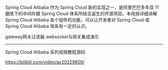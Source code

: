 

Spring Cloud Alibaba 作为 Spring Cloud 新的实现之一，是阿里巴巴多年双 11 磨炼下的中间件跟 Spring Cloud 体系所结合诞生的开源项目。本视频详细讲解 Spring Cloud Alibaba 各个组件的功能，可以让开发者对 Spring Cloud 或 Spring Cloud Alibaba 体系有一定的认识。

gateway网关过滤器
websocket与网关集成演示


---

Spring Cloud Alibaba 系列视频教程源码

https://bilibili.com/video/av20229859/
